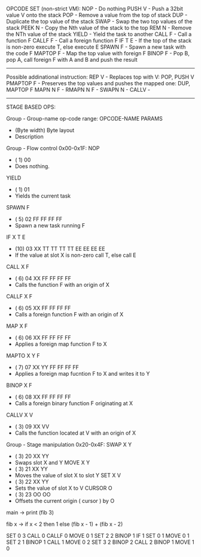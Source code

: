 OPCODE SET (non-strict VM):
NOP       - Do nothing
PUSH V    - Push a 32bit value V onto the stack
POP       - Remove a value from the top of stack
DUP       - Duplicate the top value of the stack
SWAP      - Swap the two top values of the stack
PEEK N    - Copy the Nth value of the stack to the top
REM N     - Remove the NTh value of the stack
YIELD     - Yield the task to another
CALL F    - Call a function F
CALLF F   - Call a foreign function F
IF T E    - If the top of the stack is non-zero execute T, else execute E
SPAWN F   - Spawn a new task with the code F
MAPTOP F  - Map the top value with foreign F
BINOP F   - Pop B, pop A, call foreign F with A and B and push the result

---------------------------------------------------------------------------
Possible addinational instruction:
REP V     - Replaces top with V: POP, PUSH V
PMAPTOP F - Preserves the top values and pushes the mapped one: DUP, MAPTOP F
MAPN N F  - 
RMAPN N F - 
SWAPN N   - 
CALLV     - 

----------------------------------------------------------------------------

STAGE BASED OPS:

Group - Group-name op-code range:
  OPCODE-NAME PARAMS
  - (Byte width) Byte layout
  -  Description

Group - Flow control 0x00-0x1F:
  NOP
  - ( 1)  00
  - Does nothing.

  YIELD      
  - ( 1)  01
  - Yields the current task

  SPAWN F
  - ( 5)  02 FF FF FF FF     
  - Spawn a new task running F

  IF X T E
  - (10)  03 XX TT TT TT TT EE EE EE EE
  - If the value at slot X is non-zero call T, else call E

  CALL X F
  - ( 6)  04 XX FF FF FF FF  
  - Calls the function F with an origin of X

  CALLF X F
  - ( 6)  05 XX FF FF FF FF 
  - Calls a foreign function F with an origin of X

  MAP X F
  - ( 6)  06 XX FF FF FF FF     
  - Applies a foreign map function F to X

  MAPTO X Y F
  - ( 7)  07 XX YY FF FF FF FF 
  - Applies a foreign map fucntion F to X and writes it to Y
 
  BINOP X F
  - ( 6)  08 XX FF FF FF FF
  - Calls a foreign binary function F originating at X
  
  CALLV X V
  - ( 3)  09 XX VV
  - Calls the function located at V with an origin of X


Group - Stage manipulation 0x20-0x4F:
  SWAP X Y
  - ( 3)  20 XX YY 
  - Swaps slot X and Y
  MOVE X Y
  - ( 3)  21 XX YY 
  - Moves the value of slot X to slot Y
  SET  X V
  - ( 3)  22 XX YY
  - Sets the value of slot X to V
  CURSOR O
  - ( 3)  23 OO OO
  - Offsets the current origin ( cursor ) by O

main ->
  print (fib 3)

fib x ->
  if x < 2
  then 1
  else (fib x - 1) + (fib x - 2)

<main>
    SET 0 3
    CALL 0 <fib>
    CALLF 0 <print>

<fib>
    MOVE 0 1
    SET 2 2
    BINOP 1 <u32_lt>
    IF 1 <fib::then::0> <fib::else::0>
<fib::then::0>
    SET 0 1
<fib::else::0>
    MOVE 0 1
    SET 2 1
    BINOP 1 <u32_sub>
    CALL 1 <fib>
    MOVE 0 2
    SET 3 2
    BINOP 2 <u32_sub>
    CALL 2 <fib>
    BINOP 1 <u32_add>
    MOVE 1 0

